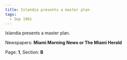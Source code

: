 ```yaml
---  
title: Islandia presents a master plan  
tags:  
  - Sep 1961  
---  
```

  
Islandia presents a master plan.  
  
Newspapers: **Miami Morning News or The Miami Herald**  
  
Page: **1**, Section: **B** 
